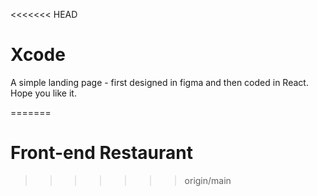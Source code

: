 <<<<<<< HEAD

# Xcode
A simple landing page - first designed in figma and then coded in React. Hope you like it.

=======
# Front-end Restaurant
>>>>>>> origin/main
